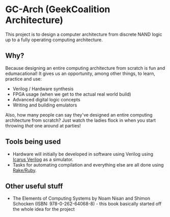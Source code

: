 # GC-Arch (GeekCoalition Architecture)

This project is to design a computer architecture from discrete NAND logic up to a fully operating computing architecture.


## Why?

Because designing an entire computing architecture from scratch is fun and edumacational! 
It gives us an opportunity, among other things, to learn, practice and use:

 * Verilog / Hardware synthesis
 * FPGA usage (when we get to the actual real world build)
 * Advanced digital logic concepts
 * Writing and building emulators

Also, how many people can say they've designed an entire computing architecture from scratch?
Just watch the ladies flock in when you start throwing _that_ one around at parties!

## Tools being used

 * Hardware will initially be developed in software using Verilog using [Icarus Verilog][1] as a simulator.
 * Tasks for automating compilation and everything else are all done using [Rake/Ruby][2].

## Other useful stuff

 * The Elements of Computing Systems by Noam Nisan and Shimon Schocken 
(ISBN: 978-0-262-64068-8) - this book basically started off the whole 
idea for the project


[1]:http://iverilog.wikia.com
[2]:http://rake.rubyforge.org

